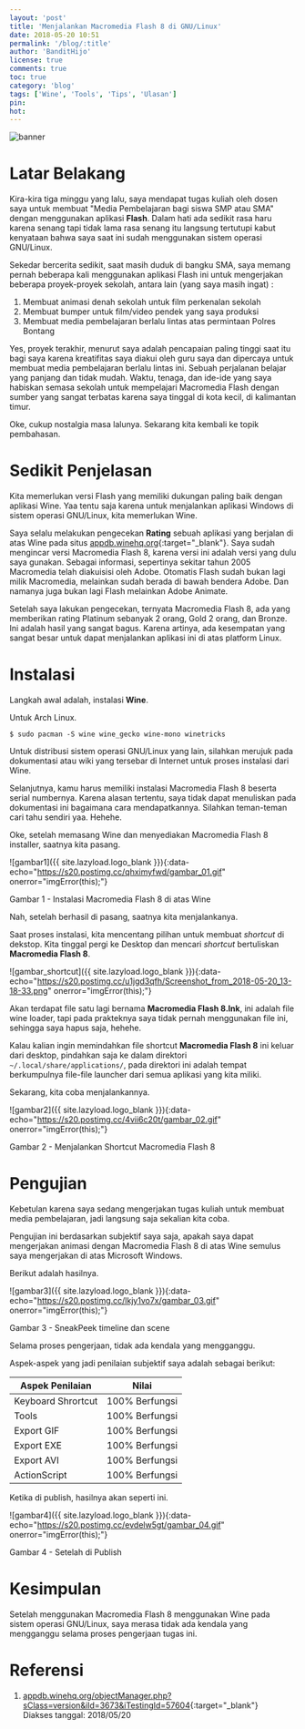 ```yaml
---
layout: 'post'
title: 'Menjalankan Macromedia Flash 8 di GNU/Linux'
date: 2018-05-20 10:51
permalink: '/blog/:title'
author: 'BanditHijo'
license: true
comments: true
toc: true
category: 'blog'
tags: ['Wine', 'Tools', 'Tips', 'Ulasan']
pin:
hot:
---
```


<!-- BANNER OF THE POST -->
<img class="post-body-img" src="{{ site.lazyload.logo_blank_banner }}" data-echo="https://s20.postimg.cc/hs0fmbvwt/banner_post_13.png" onerror="imgError(this);" alt="banner">

# Latar Belakang

Kira-kira tiga minggu yang lalu, saya mendapat tugas kuliah oleh dosen saya untuk membuat "Media Pembelajaran bagi siswa SMP atau SMA" dengan menggunakan aplikasi **Flash**. Dalam hati ada sedikit rasa haru karena senang tapi tidak lama rasa senang itu langsung tertutupi kabut kenyataan bahwa saya saat ini sudah menggunakan sistem operasi GNU/Linux.

Sekedar bercerita sedikit, saat masih duduk di bangku SMA, saya memang pernah beberapa kali menggunakan aplikasi Flash ini untuk mengerjakan beberapa proyek-proyek sekolah, antara lain (yang saya masih ingat) :

1. Membuat animasi denah sekolah untuk film perkenalan sekolah
2. Membuat bumper untuk film/video pendek yang saya produksi
3. Membuat media pembelajaran berlalu lintas atas permintaan Polres Bontang

Yes, proyek terakhir, menurut saya adalah pencapaian paling tinggi saat itu bagi saya karena kreatifitas saya diakui oleh guru saya dan dipercaya untuk membuat media pembelajaran berlalu lintas ini. Sebuah perjalanan belajar yang panjang dan tidak mudah. Waktu, tenaga, dan ide-ide yang saya habiskan semasa sekolah untuk mempelajari Macromedia Flash dengan sumber yang sangat terbatas karena saya tinggal di kota kecil, di kalimantan timur.

Oke, cukup nostalgia masa lalunya. Sekarang kita kembali ke topik pembahasan.

# Sedikit Penjelasan

Kita memerlukan versi Flash yang memiliki dukungan paling baik dengan aplikasi Wine. Yaa tentu saja karena untuk menjalankan aplikasi Windows di sistem operasi GNU/Linux, kita memerlukan Wine.

Saya selalu melakukan pengecekan **Rating** sebuah aplikasi yang berjalan di atas Wine pada situs [appdb.winehq.org](https://appdb.winehq.org/){:target="_blank"}. Saya sudah mengincar versi Macromedia Flash 8, karena versi ini adalah versi yang dulu saya gunakan. Sebagai informasi, sepertinya sekitar tahun 2005 Macromedia telah diakuisisi oleh Adobe. Otomatis Flash sudah bukan lagi milik Macromedia, melainkan sudah berada di bawah bendera Adobe. Dan namanya juga bukan lagi Flash melainkan Adobe Animate.

Setelah saya lakukan pengecekan, ternyata Macromedia Flash 8, ada yang memberikan rating Platinum sebanyak 2 orang, Gold 2 orang, dan Bronze. Ini adalah hasil yang sangat bagus. Karena artinya, ada kesempatan yang sangat besar untuk dapat menjalankan aplikasi ini di atas platform Linux.

# Instalasi

Langkah awal adalah, instalasi **Wine**.

Untuk Arch Linux.
```
$ sudo pacman -S wine wine_gecko wine-mono winetricks
```
Untuk distribusi sistem operasi GNU/Linux yang lain, silahkan merujuk pada dokumentasi atau wiki yang tersebar di Internet untuk proses instalasi dari Wine.

Selanjutnya, kamu harus memiliki instalasi Macromedia Flash 8 beserta serial numbernya. Karena alasan tertentu, saya tidak dapat menuliskan pada dokumentasi ini bagaimana cara mendapatkannya. Silahkan teman-teman cari tahu sendiri yaa. Hehehe.

Oke, setelah memasang Wine dan menyediakan Macromedia Flash 8 installer, saatnya kita pasang.

![gambar1]({{ site.lazyload.logo_blank }}){:data-echo="https://s20.postimg.cc/qhximyfwd/gambar_01.gif" onerror="imgError(this);"}
<p class="img-caption">Gambar 1 - Instalasi Macromedia Flash 8 di atas Wine</p>

Nah, setelah berhasil di pasang, saatnya kita menjalankanya.

Saat proses instalasi, kita mencentang pilihan untuk membuat *shortcut* di dekstop. Kita tinggal pergi ke Desktop dan mencari *shortcut* bertuliskan **Macromedia Flash 8**.

![gambar_shortcut]({{ site.lazyload.logo_blank }}){:data-echo="https://s20.postimg.cc/u1jgd3qfh/Screenshot_from_2018-05-20_13-18-33.png" onerror="imgError(this);"}

Akan terdapat file satu lagi bernama **Macromedia Flash 8.lnk**, ini adalah file wine loader, tapi pada prakteknya saya tidak pernah menggunakan file ini, sehingga saya hapus saja, hehehe.

Kalau kalian ingin memindahkan file shortcut **Macromedia Flash 8** ini keluar dari desktop, pindahkan saja ke dalam direktori `~/.local/share/applications/`, pada direktori ini adalah tempat berkumpulnya file-file launcher dari semua aplikasi yang kita miliki.

Sekarang, kita coba menjalankannya.

![gambar2]({{ site.lazyload.logo_blank }}){:data-echo="https://s20.postimg.cc/4vii6c20t/gambar_02.gif" onerror="imgError(this);"}
<p class="img-caption">Gambar 2 - Menjalankan Shortcut Macromedia Flash 8</p>

# Pengujian

Kebetulan karena saya sedang mengerjakan tugas kuliah untuk membuat media pembelajaran, jadi langsung saja sekalian kita coba.

Pengujian ini berdasarkan subjektif saya saja, apakah saya dapat mengerjakan animasi dengan Macromedia Flash 8 di atas Wine semulus saya mengerjakan di atas Microsoft Windows.

Berikut adalah hasilnya.

![gambar3]({{ site.lazyload.logo_blank }}){:data-echo="https://s20.postimg.cc/lkjy1vo7x/gambar_03.gif" onerror="imgError(this);"}
<p class="img-caption">Gambar 3 - SneakPeek timeline dan scene</p>

Selama proses pengerjaan, tidak ada kendala yang mengganggu.

Aspek-aspek yang jadi penilaian subjektif saya adalah sebagai berikut:

| Aspek Penilaian | Nilai |
| --------------- | ----- |
| Keyboard Shrortcut | 100% Berfungsi |
| Tools | 100% Berfungsi |
| Export GIF | 100% Berfungsi |
| Export EXE | 100% Berfungsi |
| Export AVI | 100% Berfungsi |
| ActionScript | 100% Berfungsi |

Ketika di publish, hasilnya akan seperti ini.

![gambar4]({{ site.lazyload.logo_blank }}){:data-echo="https://s20.postimg.cc/evdelw5gt/gambar_04.gif" onerror="imgError(this);"}
<p class="img-caption">Gambar 4 - Setelah di Publish</p>

# Kesimpulan

Setelah menggunakan Macromedia Flash 8 menggunakan Wine pada sistem operasi GNU/Linux, saya merasa tidak ada kendala yang mengganggu selama proses pengerjaan tugas ini.


# Referensi

1. [appdb.winehq.org/objectManager.php?sClass=version&iId=3673&iTestingId=57604](https://appdb.winehq.org/objectManager.php?sClass=version&iId=3673&iTestingId=57604){:target="_blank"}
<br>Diakses tanggal: 2018/05/20

